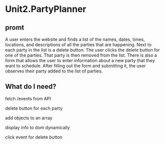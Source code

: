 # Unit2.PartyPlanner

## promt

A user enters the website and finds a list of the names, dates, times, locations, and descriptions of all the parties that are happening.
Next to each party in the list is a delete button. The user clicks the delete button for one of the parties. That party is then removed from the list.
There is also a form that allows the user to enter information about a new party that they want to schedule. After filling out the form and submitting it, the user observes their party added to the list of parties.

## What do I need?

fetch /events from API

delete button for each party

add objects to an array

display info to dom dynamically

click event for delete button


